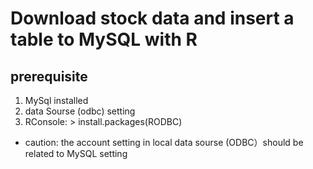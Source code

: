 Download stock data and insert a table to MySQL with R
=========
prerequisite
-----
1. MySql installed
2. data Sourse (odbc) setting
3. RConsole: > install.packages(RODBC)

- caution: the account setting in local data sourse (ODBC）should be related to MySQL setting